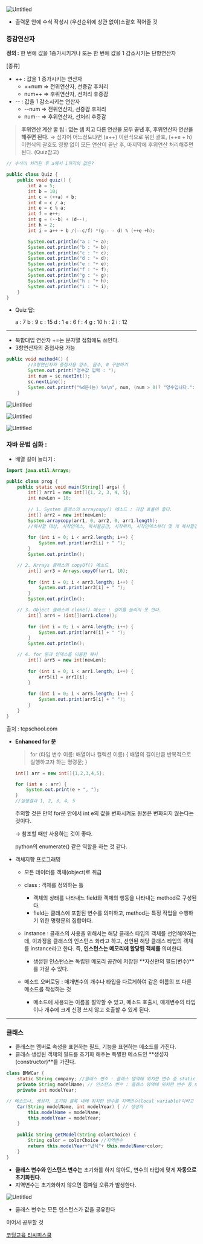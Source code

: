 ![Untitled](https://s3-us-west-2.amazonaws.com/secure.notion-static.com/b60a5121-37d3-4ea1-9851-f630dd617e59/Untitled.png)

- 출력문 안에 수식 작성시 (우선순위에 상관 없이)소괄호 적어줄 것

### 증감연산자

**정의 :** 한 번에 값을 1증가시키거나 또는 한 번에 값을 1 감소시키는 단항연산자

[종류]

- ++ : 값을 1 증가시키는 연산자
    - ++num => 전위연산자, 선증감 후처리
    - num++ => 후위연산자, 선처리 후증감
- -- : 값을 1 감소시키는 연산자
    - --num => 전위연산자, 선증감 후처리
    - num-- => 후위연산자, 선처리 후증감

> **후위연산 계산 꿀 팁 : 없는 샘 치고 다른 연산을 모두 끝낸 후, 후위연산자 연산을 해주면 된다.** 
→ 심지어 어느정도냐면 (a++) 이런식으로 묶인 괄호, (++e + h) 이런식의 괄호도 영향 없이 모든 연산이 끝난 후, 마지막에 후위연산 처리해주면 된다. (Quiz참고)
> 

```java
// 수식이 처리된 후 a에서 i까지의 값은?

public class Quiz {
	public void quiz() {
		int a = 5;
		int b = 10;
		int c = (++a) + b;
		int d = c / a;
		int e = c % a;
		int f = e++;
		int g = (--b) + (d--);
		int h = 2;
		int i = a++ + b /(--c/f) *(g-- - d) % (++e +h);

		System.out.println("a : "+ a);
		System.out.println("b : "+ b);
		System.out.println("c : "+ c);
		System.out.println("d : "+ d);
		System.out.println("e : "+ e);
		System.out.println("f : "+ f);
		System.out.println("g : "+ g);
		System.out.println("h : "+ h);
		System.out.println("i : "+ i);		
	}
}
```

- Quiz 답:
    
    a : 7
    b : 9
    c : 15
    d : 1
    e : 6
    f : 4
    g : 10
    h : 2
    i : 12
    

---

- 복합대입 연산자 +=는 문자열 접합에도 쓰인다.
- 3항연산자의 중첩사용 가능

```java
public void method4() {
		//3항연산자의 중첩사용 양수, 음수, 0 구분하기 
		System.out.print("정수값 입력 : ");
		int num = sc.nextInt();
		sc.nextLine();
		System.out.printf("%d은(는) %s\n", num, (num > 0)? "양수입니다.": (num==0)? "0입니다.":"음수입니다.");
	}
```

![Untitled](https://s3-us-west-2.amazonaws.com/secure.notion-static.com/032c5479-b319-49dd-94b7-46c30e65cdd2/Untitled.png)

![Untitled](https://s3-us-west-2.amazonaws.com/secure.notion-static.com/19880c87-dc88-4efb-8a57-153a612f7a9d/Untitled.png)

![Untitled](https://s3-us-west-2.amazonaws.com/secure.notion-static.com/2a155851-77f0-4335-8965-c793c2831b23/Untitled.png)

### 자바 문법 심화 :

- 배열 길이 늘리기 :

```java
import java.util.Arrays;

public class prog {
	public static void main(String[] args) {
		int[] arr1 = new int[]{1, 2, 3, 4, 5};
		int newLen = 10;
		
		// 1. System 클래스의 arraycopy() 메소드 : 가장 효율이 좋다. 
		int[] arr2 = new int[newLen];
		System.arraycopy(arr1, 0, arr2, 0, arr1.length); 
		//복사할 대상, 시작인덱스, 복사될공간, 시작위치, 시작인덱스부터 몇 개 복사할건지
		
		for (int i = 0; i < arr2.length; i++) {
			System.out.print(arr2[i] + " ");
		}
		System.out.println();

	// 2. Arrays 클래스의 copyOf() 메소드
		int[] arr3 = Arrays.copyOf(arr1, 10);
		
		for (int i = 0; i < arr3.length; i++) {
			System.out.print(arr3[i] + " ");
		}
		System.out.println();

	// 3. Object 클래스의 clone() 메소드 : 길이를 늘리지 못 한다. 
		int[] arr4 = (int[])arr1.clone();
		
		for (int i = 0; i < arr4.length; i++) {
			System.out.print(arr4[i] + " ");
		}
		System.out.println();

	// 4. for 문과 인덱스를 이용한 복사
		int[] arr5 = new int[newLen];
		
		for (int i = 0; i < arr1.length; i++) {
			arr5[i] = arr1[i];
		}
		
		for (int i = 0; i < arr5.length; i++) {
			System.out.print(arr5[i] + " ");
		}
	}
}
```

출처 : tcpschool.com

- **Enhanced for 문**
    
    > for (타입 변수 이름:  배열이나 컬렉션 이름) {
           배열의 길이만큼 반복적으로 실행하고자 하는 명령문;
    }
    > 
    
    ```java
    int[] arr = new int[]{1,2,3,4,5};
    
    for (int e : arr) {
    	System.out.print(e + ", ");
    }
    //실행결과 1, 2, 3, 4, 5
    ```
    
    주의할 것은 만약 for문 안에서 int e의 값을 변화시켜도 원본은 변화되지 않는다는 것이다. 
    
    → 참조할 때만 사용하는 것이 좋다. 
    
    python의 enumerate() 같은 역할을 하는 것 같다. 
    

- 객체지향 프로그래밍
    - 모든 데이터를 객체(object)로 취급
    - class : 객체를 정의하는 틀
        - 객체의 상태를 나타내느 field와 객체의 행동을 나타내는 method로 구성된다.
        - field는 클래스에 포함된 변수를 의미하고, method는 특정 작업을 수행하기 위한 명령문의 집합이다.
    - instance : 클래스의 사용을 위해서는 해당 클래스 타입의 객체를 선언해야하는데, 이과정을 클래스의 인스턴스 화라고 하고, 선언된 해당 클래스 타입의 객체를 instance라고 한다. 즉, **인스턴스는 메모리에 할당된 객체를** 의미한다.
        - 생성된 인스턴스는 독립된 메모리 공간에 저장된 **자신만의 필드(변수)**를 가질 수 있다.
    
    - 메소드 오버로딩 : 매개변수의 개수나 타입을 다르게하여 같은 이름의 또 다른 메소드를 작성하는 것
        - 메소드에 사용되는 이름을 절약할 수 있고, 메소드 호출시, 매개변수의 타입이나 개수에 크게 신경 쓰지 않고 호출할 수 있게 된다.

---

### 클래스

- 클래스는 멤버로 속성을 표현하는 필드, 기능을 표현하는 메소드를 가진다.
- 클래스 생성된 객체의 필드를 초기화 해주는 특별한 메소드인 **생성자(constructor)**를 가진다.

```java
class BMWCar {
	static String company; //클래스 변수 : 클래스 영역에 위치한 변수 중 static 키워드를 갖는 변수
	private String modelName; // 인스턴스 변수 : 클래스 영역에 위치한 변수 중 static 키워드를 갖지 않은 변수
	private int modelYear;

// 메소드나, 생성자, 초기화 블록 내에 위치한 변수를 지역변수(local variable)이라고 한다. 
	Car(String modelName, int modelYear) { // 생성자
		this.modelName = modelName;
		this.modelYear = modelYear;
	}
	
	public String getModel(String colorChoice) {
		String color = colorChoice //지역변수
		return this.modelYear+"년식"+ this.modelName+color;
	}
}
```

- **클래스 변수와 인스턴스 변수는** 초기화를 하지 않아도, 변수의 타입에 맞게 **자동으로 초기화된다.**
- 지역변수는 초기화하지 않으면 컴파일 오류가 발생한다.

![Untitled](https://s3-us-west-2.amazonaws.com/secure.notion-static.com/663419fe-29c1-41ed-a5b0-84d52681bfcc/Untitled.png)

- 클래스 변수는 모든 인스턴스가 값을 공유한다

이어서 공부할 것

[코딩교육 티씨피스쿨](http://www.tcpschool.com/java/java_member_method)